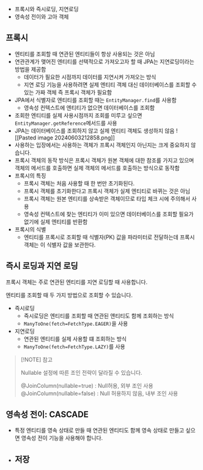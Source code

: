 

- 프록시와 즉시로딩, 지연로딩
- 영속성 전이와 고아 객체



## 프록시
- 엔티티를 조회할 때 연관된 엔티티들이 항상 사용되는 것은 아님
- 연관관계가 맺어진 엔티티를 선택적으로 가져오고자 할 때 JPA는 지연로딩이라는 방법을 제공함
	- 데이터가 필요한 시점까지 데이터를 지연시켜 가져오는 방식
	- 지연 로딩 기능을 사용하려면 실제 엔티티 객체 대신 데이터베이스를 조회할 수 있는 가짜 객체 즉 프록시 객체가 필요함
- JPA에서 식별자로 엔티티를 조회할 때는 `EntityManager.find`를 사용함
	- 영속성 컨텍스트에 엔티티가 없으면 데이터베이스를 조회함
- 조회한 엔티티를 실제 사용시점까지 조회를 미루고 싶으면 `EntityManager.getReference`메서드를 사용
- JPA는 데이터베이스를 조회하지 않고 실제 엔티티 객체도 생성하지 않음
![[Pasted image 20240603212858.png]]
- 사용하는 입장에서는 사용하는 객체가 프록시 객체인지 아닌지는 크게 중요하지 않습니다.
- 프록시 객체의 동작 방식은 프록시 객체가 원본 객체에 대한 참조를 가지고 있으며 객체의 메서드를 호출하면 실제 객체의 메서드를 호출하는 방식으로 동작함
- 프록시의 특징
	- 프록시 객체는 처음 사용할 때 한 번만 초기화된다.
	- 프록시 객체를 초기화한다고 프록시 객체가 실제 엔티티로 바뀌는 것은 아님
	- 프록시 객체는 원본 엔티티를 상속받은 객체이므로 타입 체크 시에 주의해서 사용
	- 영속성 컨텍스트에 찾는 엔티티가 이미 있으면 데이터베이스를 조회할 필요가 없기에 실제 엔티티를 반환함
- 프록시의 식별
	- 엔티티를 프록시로 조회할 때 식별자(PK) 값을 파라미터로 전달하는데 프록시 객체는 이 식별자 값을 보관한다.


## 즉시 로딩과 지연 로딩
프록시 객체는 주로 연관된 엔티티를 지연 로딩할 때 사용합니다.

엔티티를 조회할 때 두 가지 방법으로 조회할 수 있습니다. 
- 즉시로딩 
	- 즉시로딩은 엔티티를 조회할 때 연관된 앤티티도 함께 조회하는 방식 
	- `ManyToOne(fetch=FetchType.EAGER)`을 사용
- 지연로딩
	- 연관된 엔티티를 실제 사용할 떄 조회하는 방식
	- `ManyToOne(fetch=FetchType.LAZY)`를 사용

> [!NOTE] 참고
>  
>  Nullable 설정에 따른 조인 전략이 달라질 수 있습니다.
>  
>  @JoinColumn(nullable=true) : Null허용, 외부 조인 사용
>  @JoinColumn(nullable=false) : Null 허용하지 않음, 내부 조인 사용
>  

## 영속성 전이: CASCADE
- 특정 엔티티를 영속 상태로 만들 때 연관된 엔티티도 함께 영속 상태로 만들고 싶으면 영속성 전이 기능을 사용해야 합니다. 

- 저장
	- 